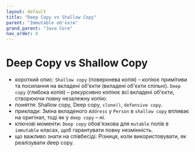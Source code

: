 ```yaml
---
layout: default
title: "Deep Copy vs Shallow Copy"
parent: "Immutable об'єкти"
grand_parent: "Java Core"
nav_order: 6
---
```


# Deep Copy vs Shallow Copy

*   короткий опис: `Shallow copy` (поверхнева копія) – копіює примітиви та посилання на вкладені об'єкти (вкладені об'єкти спільні). `Deep copy` (глибока копія) – рекурсивно копіює всі вкладені об'єкти, створюючи повну незалежну копію.
*   поняття: Shallow copy, Deep copy, `clone()`, `defensive copy`.
*   приклади: Зміна вкладеного `Address` у `Person` в `shallow copy` впливає на оригінал, тоді як у `deep copy` – ні.
*   ключові моменти: `Deep copy` обов'язкова для `mutable` полів в `immutable` класах, щоб гарантувати повну незмінність.
*   що важливо знати на співбесіді: Різниця, коли використовувати, як реалізувати deep copy.
